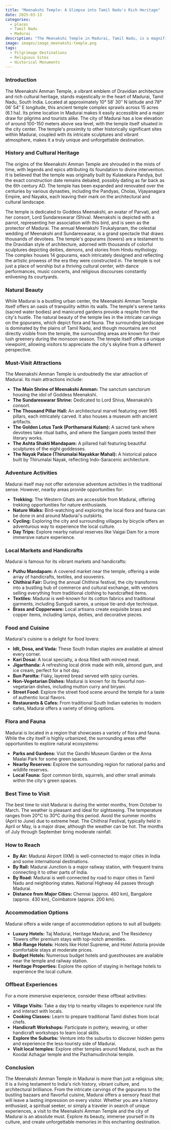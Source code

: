 ```yaml
---
title: "Meenakshi Temple: A Glimpse into Tamil Nadu's Rich Heritage"
date: 2025-03-13
categories:
  - places
  - Tamil Nadu
  - Madurai
description: "The Meenakshi Temple in Madurai, Tamil Nadu, is a magnificent ancient Hindu temple dedicated to Goddess Meenakshi and Lord Shiva. The temple is famous for its intricate carvings, vibrant paintings, and stunning architecture. It is one of the most revered temples in India and attracts thousands of devotees and tourists every year."
image: images/image_meenakshi-temple.png
tags: 
  - Pilgrimage Destinations
  - Religious Sites
  - Historical Monuments
---
```



### **Introduction**

The Meenakshi Amman Temple, a vibrant emblem of Dravidian architecture and rich cultural heritage, stands majestically in the heart of Madurai, Tamil Nadu, South India. Located at approximately 10° 58′ 30″ N latitude and 78° 06′ 54″ E longitude, this ancient temple complex sprawls across 15 acres (6.1 ha). Its prime location in Madurai makes it easily accessible and a major draw for pilgrims and tourists alike. The city of Madurai has a low elevation of around 100-150 meters above sea level, with the temple itself situated in the city center. The temple's proximity to other historically significant sites within Madurai, coupled with its intricate sculptures and vibrant atmosphere, makes it a truly unique and unforgettable destination. 

### **History and Cultural Heritage**

The origins of the Meenakshi Amman Temple are shrouded in the mists of time, with legends and epics attributing its foundation to divine intervention. It is believed that the temple was originally built by Kulasekara Pandya, but the exact construction date remains debated, possibly dating as far back as the 6th century AD. The temple has been expanded and renovated over the centuries by various dynasties, including the Pandyas, Cholas, Vijayanagara Empire, and Nayaks, each leaving their mark on the architectural and cultural landscape.

The temple is dedicated to Goddess Meenakshi, an avatar of Parvati, and her consort, Lord Sundareswarar (Shiva). Meenakshi is depicted with a parrot, representing her association with this bird, and is seen as the protector of Madurai. The annual Meenakshi Tirukalyanam, the celestial wedding of Meenakshi and Sundareswarar, is a grand spectacle that draws thousands of devotees. The temple's gopurams (towers) are a testament to the Dravidian style of architecture, adorned with thousands of colorful sculptures depicting deities, demons, and stories from Hindu mythology. The complex houses 14 gopurams, each intricately designed and reflecting the artistic prowess of the era they were constructed in. The temple is not just a place of worship but a thriving cultural center, with dance performances, music concerts, and religious discourses constantly enlivening its courtyards. 

### **Natural Beauty**

While Madurai is a bustling urban center, the Meenakshi Amman Temple itself offers an oasis of tranquility within its walls. The temple's serene tanks (sacred water bodies) and manicured gardens provide a respite from the city's hustle. The natural beauty of the temple lies in the intricate carvings on the gopurams, which depict flora and fauna. The surrounding landscape is dominated by the plains of Tamil Nadu, and though mountains are not directly visible from the temple, the surrounding areas are known for their lush greenery during the monsoon season. The temple itself offers a unique viewpoint, allowing visitors to appreciate the city's skyline from a different perspective. 

### **Must-Visit Attractions**

The Meenakshi Amman Temple is undoubtedly the star attraction of Madurai. Its main attractions include:

*   **The Main Shrine of Meenakshi Amman:** The sanctum sanctorum housing the idol of Goddess Meenakshi.
*   **The Sundareswarar Shrine:** Dedicated to Lord Shiva, Meenakshi’s consort.
*   **The Thousand Pillar Hall:** An architectural marvel featuring over 985 pillars, each intricately carved. It also houses a museum with ancient artifacts.
*   **The Golden Lotus Tank (Porthamarai Kulam):** A sacred tank where devotees take ritual baths, and where the Sangam poets tested their literary works.
*   **The Ashta Shakti Mandapam:** A pillared hall featuring beautiful sculptures of the eight goddesses.
*   **The Nayak Palace (Thirumalai Nayakkar Mahal):** A historical palace built by Thirumalai Nayak, reflecting Indo-Saracenic architecture. 

### **Adventure Activities**

Madurai itself may not offer extensive adventure activities in the traditional sense. However, nearby areas provide opportunities for:

*   **Trekking:** The Western Ghats are accessible from Madurai, offering trekking opportunities for nature enthusiasts.
*   **Nature Walks:** Bird-watching and exploring the local flora and fauna can be done in and around Madurai's outskirts.
*   **Cycling:** Exploring the city and surrounding villages by bicycle offers an adventurous way to experience the local culture.
*   **Day Trips:** Explore nearby natural reserves like Vaigai Dam for a more immersive nature experience.

### **Local Markets and Handicrafts**

Madurai is famous for its vibrant markets and handicrafts:

*   **Puthu Mandapam:** A covered market near the temple, offering a wide array of handicrafts, textiles, and souvenirs.
*   **Chithirai Fair:** During the annual Chithirai festival, the city transforms into a bustling hub of commerce and cultural exchange, with vendors selling everything from traditional clothing to handcrafted items.
*   **Textiles:** Madurai is well-known for its cotton fabrics and traditional garments, including Sungudi sarees, a unique tie-and-dye technique.
*   **Brass and Copperware:** Local artisans create exquisite brass and copper items, including lamps, deities, and decorative pieces. 

### **Food and Cuisine**

Madurai's cuisine is a delight for food lovers:

*   **Idli, Dosa, and Vada:** These South Indian staples are available at almost every corner.
*   **Kari Dosai:** A local specialty, a dosa filled with minced meat.
*   **Jigarthanda:** A refreshing local drink made with milk, almond gum, and ice cream, perfect for a hot day.
*   **Bun Parotta:** Flaky, layered bread served with spicy curries.
*   **Non-Vegetarian Dishes:** Madurai is known for its flavorful non-vegetarian dishes, including mutton curry and biryani.
*   **Street Food:** Explore the street food scene around the temple for a taste of authentic local flavors.
*   **Restaurants & Cafes:** From traditional South Indian eateries to modern cafes, Madurai offers a variety of dining options.

### **Flora and Fauna**

Madurai is located in a region that showcases a variety of flora and fauna. While the city itself is highly urbanized, the surrounding areas offer opportunities to explore natural ecosystems:

*   **Parks and Gardens:** Visit the Gandhi Museum Garden or the Anna Maalai Park for some green spaces.
*   **Nearby Reserves:** Explore the surrounding region for national parks and wildlife reserves.
*   **Local Fauna:** Spot common birds, squirrels, and other small animals within the city's green spaces.

### **Best Time to Visit**

The best time to visit Madurai is during the winter months, from October to March. The weather is pleasant and ideal for sightseeing. The temperature ranges from 20°C to 30°C during this period. Avoid the summer months (April to June) due to extreme heat. The Chithirai Festival, typically held in April or May, is a major draw, although the weather can be hot. The months of July through September bring moderate rainfall.

### **How to Reach**

*   **By Air:** Madurai Airport (IXM) is well-connected to major cities in India and some international destinations.
*   **By Rail:** Madurai Junction is a major railway station, with frequent trains connecting it to other parts of India.
*   **By Road:** Madurai is well-connected by road to major cities in Tamil Nadu and neighboring states. National Highway 44 passes through Madurai.
*   **Distance from Major Cities:** Chennai (approx. 460 km), Bangalore (approx. 430 km), Coimbatore (approx. 200 km). 

### **Accommodation Options**

Madurai offers a wide range of accommodation options to suit all budgets:

*   **Luxury Hotels:** Taj Madurai, Heritage Madurai, and The Residency Towers offer premium stays with top-notch amenities.
*   **Mid-Range Hotels:** Hotels like Hotel Supreme, and Hotel Astoria provide comfortable stays at moderate prices.
*   **Budget Hotels:** Numerous budget hotels and guesthouses are available near the temple and railway station.
*   **Heritage Properties:** Explore the option of staying in heritage hotels to experience the local culture.

### **Offbeat Experiences**

For a more immersive experience, consider these offbeat activities:

*   **Village Visits:** Take a day trip to nearby villages to experience rural life and interact with locals.
*   **Cooking Classes:** Learn to prepare traditional Tamil dishes from local chefs.
*   **Handicraft Workshops:** Participate in pottery, weaving, or other handicraft workshops to learn local skills.
*   **Explore the Suburbs:** Venture into the suburbs to discover hidden gems and experience the less-touristy side of Madurai.
*   **Visit local temples:** Explore other temples around Madurai, such as the Koodal Azhagar temple and the Pazhamudircholai temple.

### **Conclusion**

The Meenakshi Amman Temple in Madurai is more than just a religious site; it is a living testament to India's rich history, vibrant culture, and architectural brilliance. From the intricate carvings of the gopurams to the bustling bazaars and flavorful cuisine, Madurai offers a sensory feast that will leave a lasting impression on every visitor. Whether you are a history enthusiast, a spiritual seeker, or simply a traveler in search of unique experiences, a visit to the Meenakshi Amman Temple and the city of Madurai is an absolute must. Explore its beauty, immerse yourself in its culture, and create unforgettable memories in this enchanting destination.


